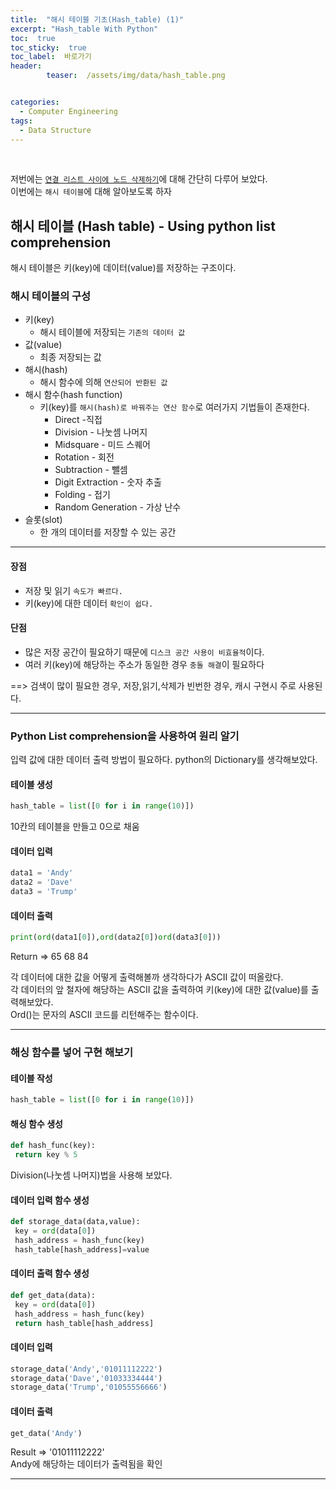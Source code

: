 ```yaml
---
title:  "해시 테이블 기초(Hash_table) (1)"  
excerpt: "Hash_table With Python"
toc:  true
toc_sticky:  true
toc_label:  바로가기
header:
        teaser:  /assets/img/data/hash_table.png


categories:
  - Computer Engineering
tags:
  - Data Structure
---
```

<br/>

저번에는 [`연결 리스트 사이에 노드 삭제하기`](https://pome95.github.io/computer%20engineering/linked4/)에 대해 간단히 다루어 보았다.<br/>
이번에는 `해시 테이블`에 대해 알아보도록 하자 <br/>

## 해시 테이블 (Hash table) - Using python list comprehension
해시 테이블은 키(key)에 데이터(value)를 저장하는 구조이다. <br/>

### 해시 테이블의 구성
* 키(key)
    * 해시 테이블에 저장되는 `기존의 데이터 값`
* 값(value)
    * 최종 저장되는 값
* 해시(hash)
    * 해시 함수에 의해 `연산되어 반환된 값`
* 해시 함수(hash function)
    * 키(key)를 `해시(hash)로 바꿔주는 연산 함수`로 여러가지 기법들이 존재한다.
        * Direct -직접
        * Division - 나눗셈 나머지
        * Midsquare - 미드 스퀘어
        * Rotation - 회전
        * Subtraction - 뺄셈
        * Digit Extraction - 숫자 추출
        * Folding - 접기
        * Random Generation - 가상 난수
* 슬롯(slot)
    * 한 개의 데이터를 저장할 수 있는 공간

---
#### 장점

* 저장 및 읽기 `속도가 빠르다.`
* 키(key)에 대한 데이터 `확인이 쉽다.`

#### 단점

* 많은 저장 공간이 필요하기 때문에 `디스크 공간 사용이 비효율적`이다.
* 여러 키(key)에 해당하는 주소가 동일한 경우 `충돌 해결`이 필요하다

==> 검색이 많이 필요한 경우, 저장,읽기,삭제가 빈번한 경우, 캐시 구현시 주로 사용된다.

---

### Python List comprehension을 사용하여 원리 알기
입력 값에 대한 데이터 출력 방법이 필요하다.
python의 Dictionary를 생각해보았다.

#### 테이블 생성
```python
hash_table = list([0 for i in range(10)])
```
10칸의 테이블을 만들고 0으로 채움

#### 데이터 입력
```python
data1 = 'Andy'
data2 = 'Dave'
data3 = 'Trump'
```

#### 데이터 출력
```python
print(ord(data1[0]),ord(data2[0])ord(data3[0]))
```
Return => 65 68 84 <br/>

각 데이터에 대한 값을 어떻게 출력해볼까 생각하다가 ASCII 값이 떠올랐다.<br/>
각 데이터의 앞 철자에 해당하는 ASCII 값을 출력하여 키(key)에 대한 값(value)를 출력해보았다.<br/>
Ord()는 문자의 ASCII 코드를 리턴해주는 함수이다.

---

### 해싱 함수를 넣어 구현 해보기

#### 테이블 작성
```python
hash_table = list([0 for i in range(10)])
```

#### 해싱 함수 생성
```python
def hash_func(key):
 return key % 5
```
Division(나눗셈 나머지)법을 사용해 보았다.

#### 데이터 입력 함수 생성
```python
def storage_data(data,value):
 key = ord(data[0])
 hash_address = hash_func(key)
 hash_table[hash_address]=value
```

#### 데이터 출력 함수 생성
```python
def get_data(data):
 key = ord(data[0])
 hash_address = hash_func(key)
 return hash_table[hash_address]
```

#### 데이터 입력
```python
storage_data('Andy','01011112222')
storage_data('Dave','01033334444')
storage_data('Trump','01055556666')
```

#### 데이터 출력
```python
get_data('Andy')
```
Result => '01011112222' <br/>
Andy에 해당하는 데이터가 출력됨을 확인

---